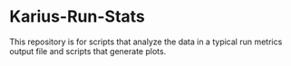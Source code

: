 # Karius-Run-Stats
This repository is for scripts that analyze the data in a typical run metrics output file and scripts that generate plots. 
